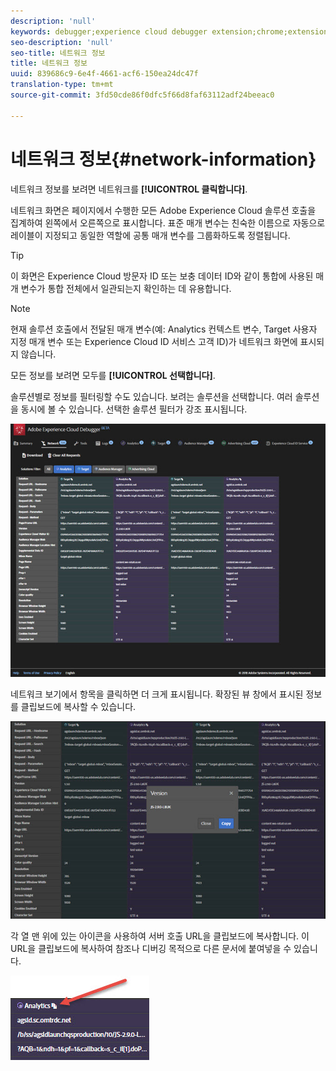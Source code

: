 ```yaml
---
description: 'null'
keywords: debugger;experience cloud debugger extension;chrome;extension;network;information
seo-description: 'null'
seo-title: 네트워크 정보
title: 네트워크 정보
uuid: 839686c9-6e4f-4661-acf6-150ea24dc47f
translation-type: tm+mt
source-git-commit: 3fd50cde86f0dfc5f66d8faf63112adf24beeac0

---
```



# 네트워크 정보{#network-information}

네트워크 정보를 보려면 네트워크를 **[!UICONTROL 클릭합니다]**.

네트워크 화면은 페이지에서 수행한 모든 Adobe Experience Cloud 솔루션 호출을 집계하여 왼쪽에서 오른쪽으로 표시합니다. 표준 매개 변수는 친숙한 이름으로 자동으로 레이블이 지정되고 동일한 역할에 공통 매개 변수를 그룹화하도록 정렬됩니다.

>[!TIP]
>
>이 화면은 Experience Cloud 방문자 ID 또는 보충 데이터 ID와 같이 통합에 사용된 매개 변수가 통합 전체에서 일관되는지 확인하는 데 유용합니다.

>[!NOTE]
>
>현재 솔루션 호출에서 전달된 매개 변수(예: Analytics 컨텍스트 변수, Target 사용자 지정 매개 변수 또는 Experience Cloud ID 서비스 고객 ID)가 네트워크 화면에 표시되지 않습니다.

모든 정보를 보려면 모두를 **[!UICONTROL 선택합니다]**.

솔루션별로 정보를 필터링할 수도 있습니다. 보려는 솔루션을 선택합니다. 여러 솔루션을 동시에 볼 수 있습니다. 선택한 솔루션 필터가 강조 표시됩니다.

![](assets/network.jpg)

네트워크 보기에서 항목을 클릭하면 더 크게 표시됩니다. 확장된 뷰 창에서 표시된 정보를 클립보드에 복사할 수 있습니다.

![](assets/network-jsversion.jpg)

각 열 맨 위에 있는 아이콘을 사용하여 서버 호출 URL을 클립보드에 복사합니다. 이 URL을 클립보드에 복사하여 참조나 디버깅 목적으로 다른 문서에 붙여넣을 수 있습니다.

![](assets/copy.jpg)

